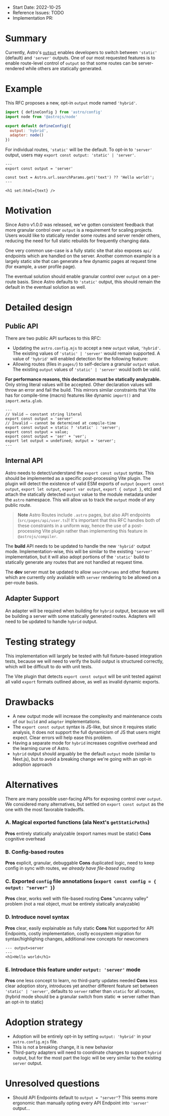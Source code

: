- Start Date: 2022-10-25
- Reference Issues: TODO
- Implementation PR: <!-- leave empty -->

# Summary

Currently, Astro's [`output`](https://docs.astro.build/en/reference/configuration-reference/#output) enables developers to switch between `'static'` (default) and `'server'` outputs. One of our most requested features is to enable route-level control of `output` so that some routes can be server-rendered while others are statically generated.

# Example

This RFC proposes a new, opt-in `output` mode named `'hybrid'`.

```js
import { defineConfig } from 'astro/config'
import node from '@astrojs/node'

export default defineConfig({
  output: 'hybrid',
  adapter: node()
})
```

For individual routes, `'static'` will be the default. To opt-in to `'server'` output, users may `export const output: 'static' | 'server'`.

```astro
---
export const output = 'server'

const text = Astro.url.searchParams.get('text') ?? 'Hello world!';
---

<h1 set:html={text} />
```

# Motivation

Since Astro v1.0.0 was released, we've gotten consistent feedback that more granular control over `output` is a requirement for scaling projects. Users would like to statically render some routes and server render others, reducing the need for full static rebuilds for frequently changing data.

One very common use-case is a fully static site that also exposes `api/` endpoints which are handled on the server. Another common example is a largely static site that can generate a few dynamic pages at request time (for example, a user profile page).

The eventual solution should enable granular control over `output` on a per-route basis. Since Astro defaults to `'static'` output, this should remain the default in the eventual solution as well.

# Detailed design

## Public API

There are two public API surfaces to this RFC:

- Updating the `astro.config.mjs` to accept a new `output` value, `'hybrid'`. The existing values of `'static' | 'server'` would remain supported. A value of `'hybrid'` will enabled detection for the following feature:
- Allowing routes (files in `pages/`) to self-declare a granular `output` value. The existing `output` values of `'static' | 'server'` would both be valid.

**For performance reasons, this declaration must be statically analyzable.**
Only string literal values will be accepted. Other declaration values will throw an error and fail the build. This mirrors similar constraints that Vite has for compile-time (macro) features like dynamic `import()` and `import.meta.glob`.

```astro
---
// Valid – constant string literal
export const output = 'server'
// Invalid – cannot be determined at compile-time
export const output = static ? 'static' : 'server';
export const output = value;
export const output = 'ser' + 'ver';
export let output = undefined; output = 'server';
---
```

## Internal API

Astro needs to detect/understand the `export const output` syntax. This should be implemented as a specific post-processing Vite plugin. The plugin will detect the existence of valid ESM exports of `output` (`export const output`, `export let output`, `export var output`, `export { output }`, etc) and attach the statically detected `output` value to the module metadata under the `astro` namespace. This will allow us to track the `output` mode of any public route.

> **Note**
> Astro Routes include `.astro` pages, but also API endpoints (`src/pages/api/user.ts`)! It's important that this RFC handles both of these constraints in a uniform way, hence the use of a post-processing Vite plugin rather than implementing this feature in `@astrojs/compiler`.

The **build** API needs to be updated to handle the new `'hybrid'` output mode. Implementation-wise, this will be similar to the existing `'server'` implementation, but it will also adopt portions of the `'static'` build to statically generate any routes that are not handled at request time.

The **dev** server must be updated to allow `searchParams` and other features which are currently only avaliable with `server` rendering to be allowed on a per-route basis.

## Adapter Support

An adapter will be required when building for `hybrid` output, because we will be building a server with some statically generated routes. Adapters will need to be updated to handle `hybrid` output.

# Testing strategy

This implementation will largely be tested with full fixture-based integration tests, because we will need to verify the build output is structured correctly, which will be difficult to do with unit tests.

The Vite plugin that detects `export const output` will be unit tested against all valid `export` formats outlined above, as well as invalid dynamic exports.

# Drawbacks

- A new output mode will increase the complexity and maintenance costs of our `build` and `adapter` implementations.
- The `export const output` syntax is JS-like, but since it requires static analysis, it does not support the full dynamicism of JS that users might expect. Clear errors will help ease this problem.
- Having a separate mode for `hybrid` increases cognitive overhead and the learning curve of Astro.
- `hybrid` output should arguably be the default `output` mode (similar to Next.js), but to avoid a breaking change we're going with an opt-in adoption approach

# Alternatives

There are many possible user-facing APIs for exposing control over `output`. We considered many alternatives, but settled on `export const output` as the one with the most favorable tradeoffs.

### A. Magical exported functions (ala Next's `getStaticPaths`)

**Pros** entirely statically analyzable (export names must be static)
**Cons** cognitive overhead

### B. Config-based routes

**Pros** explicit, granular, debuggable
**Cons** duplicated logic, need to keep config in sync with routes, _we already have file-based routing_

### C. Exported `config` file annotations (`export const config = { output: "server" }`)

**Pros** clear, works well with file-based routing
**Cons** "uncanny valley" problem (not a real object, must be entirely statically analyzable)

### D. Introduce novel syntax

**Pros** clear, easily explainable as fully static
**Cons** Not supported for API Endpoints, costly implementation, costly ecosystem migration for syntax/highlighing changes, additional new concepts for newcomers

```astro
--- output=server
---
<h1>Hello world</h1>
```

### E. Introduce this feature _under_ `output: 'server'` mode

**Pros** one less concept to learn, no third-party updates needed
**Cons** less clear adoption story, introduces yet another different feature set between `'static' | 'server'`, defaults to `server` rather than `static` for all routes, (hybrid mode should be a granular switch from static => server rather than an opt-in to static) 


# Adoption strategy

- Adoption will be entirely opt-in by setting `output: 'hybrid'` in your `astro.config.mjs` file.
- This is not a breaking change, it is new behavior
- Third-party adapters will need to coordinate changes to support `hybrid` output, but for the most part the logic will be very similar to the existing `server` output.

# Unresolved questions

- Should API Endpoints default to `output = "server"`? This seems more ergonomic than manually opting every API Endpoint into `'server'` output...
